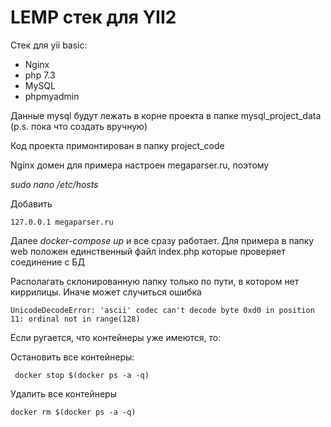 # LEMP стек для YII2

Стек для yii basic:

- Nginx
- php 7.3
- MySQL
- phpmyadmin

Данные mysql будут лежать в корне проекта в папке mysql_project_data (p.s. пока что создать вручную)

Код проекта примонтирован в папку project_code

Nginx домен для примера настроен megaparser.ru, поэтому

*sudo nano /etc/hosts*

Добавить 
```
127.0.0.1 megaparser.ru
```

Далее *docker-compose up* и все сразу работает. Для примера в папку web положен единственный файл index.php которые проверяет соединение с БД

Располагать склонированную папку только по пути, в котором нет киррилицы. Иначе может случиться ошибка
```
UnicodeDecodeError: 'ascii' codec can't decode byte 0xd0 in position 11: ordinal not in range(128)
```
Если ругается, что контейнеры уже имеются, то:

Остановить все контейнеры:

```
 docker stop $(docker ps -a -q)
 ```
 
 Удалить все контейнеры
 ```
 docker rm $(docker ps -a -q)
 ```
